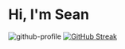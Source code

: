 # Hi, I'm Sean
![github-profile](https://user-images.githubusercontent.com/23509634/195220784-3608f681-48e7-46cf-8102-00d1f0e59b8f.png)
[![GitHub Streak](https://streak-stats.demolab.com?user=SeanPMvNeil&theme=merko&hide_border=true)](https://git.io/streak-stats)
